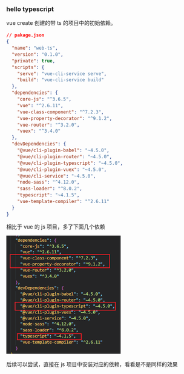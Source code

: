 ### hello typescript
vue create 创建的带 ts 的项目中的初始依赖。
```json
// pakage.json
{
  "name": "web-ts",
  "version": "0.1.0",
  "private": true,
  "scripts": {
    "serve": "vue-cli-service serve",
    "build": "vue-cli-service build"
  },
  "dependencies": {
    "core-js": "^3.6.5",
    "vue": "^2.6.11",
    "vue-class-component": "^7.2.3",
    "vue-property-decorator": "^9.1.2",
    "vue-router": "^3.2.0",
    "vuex": "^3.4.0"
  },
  "devDependencies": {
    "@vue/cli-plugin-babel": "~4.5.0",
    "@vue/cli-plugin-router": "~4.5.0",
    "@vue/cli-plugin-typescript": "~4.5.0",
    "@vue/cli-plugin-vuex": "~4.5.0",
    "@vue/cli-service": "~4.5.0",
    "node-sass": "^4.12.0",
    "sass-loader": "^8.0.2",
    "typescript": "~4.1.5",
    "vue-template-compiler": "^2.6.11"
  }
}
```
相比于 vue 的 js 项目，多了下面几个依赖

![](../../images/vue-ts-pakage.png)

后续可以尝试，直接在 js 项目中安装对应的依赖，看看是不是同样的效果